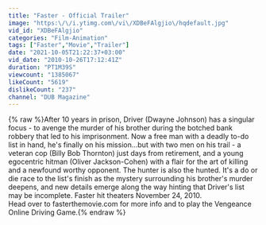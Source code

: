 ```yaml
---
title: "Faster - Official Trailer"
image: "https:\/\/i.ytimg.com\/vi\/XDBeFAlgjio\/hqdefault.jpg"
vid_id: "XDBeFAlgjio"
categories: "Film-Animation"
tags: ["Faster","Movie","Trailer"]
date: "2021-10-05T21:22:37+03:00"
vid_date: "2010-10-26T17:12:41Z"
duration: "PT1M39S"
viewcount: "1385067"
likeCount: "5619"
dislikeCount: "237"
channel: "DUB Magazine"
---
```

{% raw %}After 10 years in prison, Driver (Dwayne Johnson) has a singular focus - to avenge the murder of his brother during the botched bank robbery that led to his imprisonment. Now a free man with a deadly to-do list in hand, he's finally on his mission...but with two men on his trail - a veteran cop (Billy Bob Thornton) just days from retirement, and a young egocentric hitman (Oliver Jackson-Cohen) with a flair for the art of killing and a newfound worthy opponent. The hunter is also the hunted. It's a do or die race to the list's finish as the mystery surrounding his brother's murder deepens, and new details emerge along the way hinting that Driver's list may be incomplete. Faster hit theaters November 24, 2010.<br />Head over to fasterthemovie.com for more info and to play the Vengeance Online Driving Game.{% endraw %}
